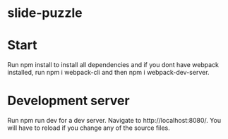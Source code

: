 # slide-puzzle

# Start 
Run npm install to install all dependencies and if you dont have webpack installed, run npm i webpack-cli and then npm i webpack-dev-server.

# Development server
Run npm run dev for a dev server. Navigate to http://localhost:8080/. You will have to reload if you change any of the source files.

